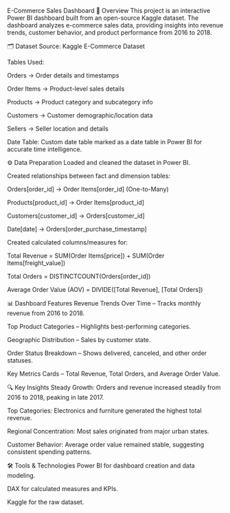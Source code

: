 E-Commerce Sales Dashboard
📌 Overview
This project is an interactive Power BI dashboard built from an open-source Kaggle dataset. The dashboard analyzes e-commerce sales data, providing insights into revenue trends, customer behavior, and product performance from 2016 to 2018.

🗂 Dataset
Source: Kaggle E-Commerce Dataset

Tables Used:

Orders → Order details and timestamps

Order Items → Product-level sales details

Products → Product category and subcategory info

Customers → Customer demographic/location data

Sellers → Seller location and details

Date Table: Custom date table marked as a date table in Power BI for accurate time intelligence.

⚙️ Data Preparation
Loaded and cleaned the dataset in Power BI.

Created relationships between fact and dimension tables:

Orders[order_id] → Order Items[order_id] (One-to-Many)

Products[product_id] → Order Items[product_id]

Customers[customer_id] → Orders[customer_id]

Date[date] → Orders[order_purchase_timestamp]

Created calculated columns/measures for:

Total Revenue = SUM(Order Items[price]) + SUM(Order Items[freight_value])

Total Orders = DISTINCTCOUNT(Orders[order_id])

Average Order Value (AOV) = DIVIDE([Total Revenue], [Total Orders])

📊 Dashboard Features
Revenue Trends Over Time – Tracks monthly revenue from 2016 to 2018.

Top Product Categories – Highlights best-performing categories.

Geographic Distribution – Sales by customer state.

Order Status Breakdown – Shows delivered, canceled, and other order statuses.

Key Metrics Cards – Total Revenue, Total Orders, and Average Order Value.

🔍 Key Insights
Steady Growth: Orders and revenue increased steadily from 2016 to 2018, peaking in late 2017.

Top Categories: Electronics and furniture generated the highest total revenue.

Regional Concentration: Most sales originated from major urban states.

Customer Behavior: Average order value remained stable, suggesting consistent spending patterns.

🛠 Tools & Technologies
Power BI for dashboard creation and data modeling.

DAX for calculated measures and KPIs.

Kaggle for the raw dataset.
